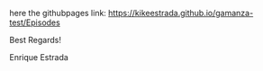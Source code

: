 
here the githubpages link: https://kikeestrada.github.io/gamanza-test/Episodes

Best Regards!

Enrique Estrada

